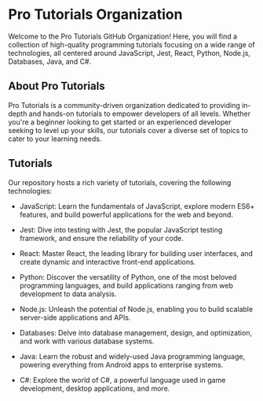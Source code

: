 # Pro Tutorials Organization

Welcome to the Pro Tutorials GitHub Organization! Here, you will find a collection of high-quality 
programming tutorials focusing on a wide range of technologies, all centered around JavaScript, 
Jest, React, Python, Node.js, Databases, Java, and C#.

## About Pro Tutorials

Pro Tutorials is a community-driven organization dedicated to providing in-depth and hands-on tutorials
 to empower developers of all levels. Whether you're a beginner looking to get started or an experienced
  developer seeking to level up your skills, our tutorials cover a diverse set of topics to cater to your learning needs.

## Tutorials

Our repository hosts a rich variety of tutorials, covering the following technologies:

- JavaScript: Learn the fundamentals of JavaScript, explore modern ES6+ features, and build powerful applications for the web and beyond.

- Jest: Dive into testing with Jest, the popular JavaScript testing framework, and ensure the reliability of your code.

- React: Master React, the leading library for building user interfaces, and create dynamic and interactive front-end applications.

- Python: Discover the versatility of Python, one of the most beloved programming languages, and build applications ranging from web development to data analysis.

- Node.js: Unleash the potential of Node.js, enabling you to build scalable server-side applications and APIs.

- Databases: Delve into database management, design, and optimization, and work with various database systems.

- Java: Learn the robust and widely-used Java programming language, powering everything from Android apps to enterprise systems.

- C#: Explore the world of C#, a powerful language used in game development, desktop applications, and more.





